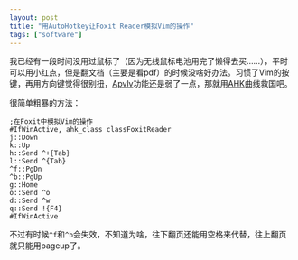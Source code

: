 ```yaml
---
layout: post
title: "用AutoHotkey让Foxit Reader模拟Vim的操作"
tags: ["software"]
---
```


我已经有一段时间没用过鼠标了（因为无线鼠标电池用完了懒得去买……），平时可以用小红点，但是翻文档（主要是看pdf）的时候没啥好办法。习惯了Vim的按键，再用方向键觉得很别扭，[Apvlv](http://naihe2010.github.com/apvlv/)功能还是弱了一点，那就用[AHK](http://www.autohotkey.com/)曲线救国吧。

很简单粗暴的方法：

    ;在Foxit中模拟Vim的操作
    #IfWinActive, ahk_class classFoxitReader
    j::Down
    k::Up
    h::Send ^+{Tab}
    l::Send ^{Tab}
    ^f::PgDn
    ^b::PgUp
    g::Home
    o::Send ^o
    d::Send ^w
    q::Send !{F4}
    #IfWinActive

不过有时候`^f`和`^b`会失效，不知道为啥，往下翻页还能用空格来代替，往上翻页就只能用pageup了。
